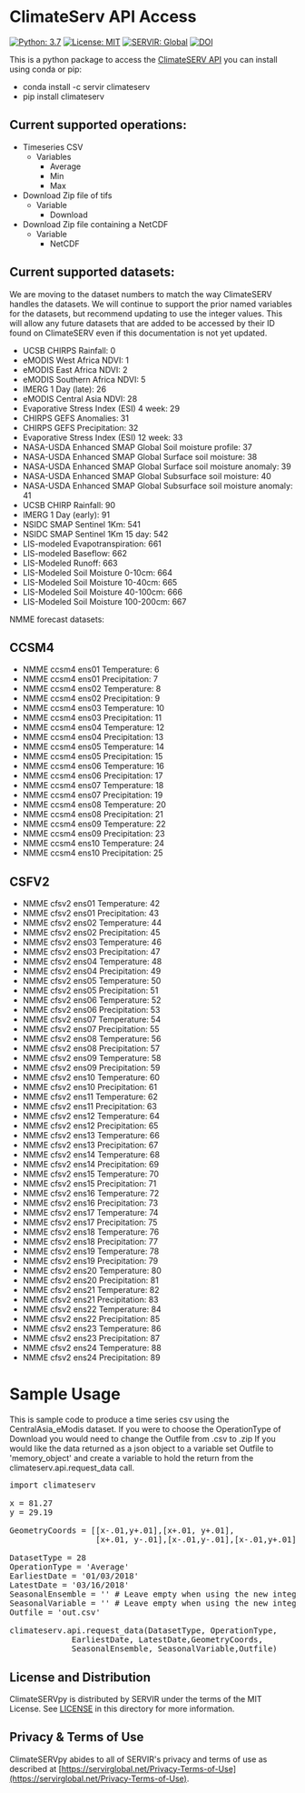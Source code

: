 # ClimateServ API Access


[![Python: 3.7](https://img.shields.io/badge/python-3.7-blue.svg)](https://www.python.org/)
[![License: MIT](https://img.shields.io/badge/License-MIT-yellow.svg)](https://opensource.org/licenses/MIT)
[![SERVIR: Global](https://img.shields.io/badge/SERVIR-Global-green)](https://servirglobal.net)
[![DOI](https://zenodo.org/badge/DOI/10.5281/zenodo.11582736.svg)](https://doi.org/10.5281/zenodo.11582736)

This is a python package to access the [ClimateSERV API](https://climateserv.servirglobal.net/)
you can install using conda or pip:
* conda install -c servir climateserv
* pip install climateserv

## Current supported operations:
* Timeseries CSV 
    * Variables
        * Average
        * Min
        * Max
* Download Zip file of tifs
    * Variable
        * Download
* Download Zip file containing a NetCDF
    * Variable
        * NetCDF


## Current supported datasets:
We are moving to the dataset numbers to match the way ClimateSERV handles the datasets.  We will continue to 
support the prior named variables for the datasets, but recommend updating to use the integer values.  This will 
allow any future datasets that are added to be accessed by their ID found on ClimateSERV even if this documentation 
is not yet updated.  

* UCSB CHIRPS Rainfall: 0
* eMODIS West Africa NDVI: 1
* eMODIS East Africa NDVI: 2
* eMODIS Southern Africa NDVI: 5
* IMERG 1 Day (late): 26
* eMODIS Central Asia NDVI: 28
* Evaporative Stress Index (ESI) 4 week: 29
* CHIRPS GEFS Anomalies: 31
* CHIRPS GEFS Precipitation: 32
* Evaporative Stress Index (ESI) 12 week: 33
* NASA-USDA Enhanced SMAP Global Soil moisture profile: 37
* NASA-USDA Enhanced SMAP Global Surface soil moisture: 38
* NASA-USDA Enhanced SMAP Global Surface soil moisture anomaly: 39
* NASA-USDA Enhanced SMAP Global Subsurface soil moisture: 40
* NASA-USDA Enhanced SMAP Global Subsurface soil moisture anomaly: 41
* UCSB CHIRP Rainfall: 90
* IMERG 1 Day (early): 91
* NSIDC SMAP Sentinel 1Km: 541
* NSIDC SMAP Sentinel 1Km 15 day: 542
* LIS-modeled Evapotranspiration: 661
* LIS-modeled Baseflow: 662
* LIS-Modeled Runoff: 663
* LIS-Modeled Soil Moisture 0-10cm: 664
* LIS-Modeled Soil Moisture 10-40cm: 665
* LIS-Modeled Soil Moisture 40-100cm: 666
* LIS-Modeled Soil Moisture 100-200cm: 667


NMME forecast datasets:

## CCSM4
* NMME ccsm4 ens01 Temperature: 6
* NMME ccsm4 ens01 Precipitation: 7
* NMME ccsm4 ens02 Temperature: 8
* NMME ccsm4 ens02 Precipitation: 9
* NMME ccsm4 ens03 Temperature: 10
* NMME ccsm4 ens03 Precipitation: 11
* NMME ccsm4 ens04 Temperature: 12
* NMME ccsm4 ens04 Precipitation: 13
* NMME ccsm4 ens05 Temperature: 14
* NMME ccsm4 ens05 Precipitation: 15
* NMME ccsm4 ens06 Temperature: 16
* NMME ccsm4 ens06 Precipitation: 17
* NMME ccsm4 ens07 Temperature: 18
* NMME ccsm4 ens07 Precipitation: 19
* NMME ccsm4 ens08 Temperature: 20
* NMME ccsm4 ens08 Precipitation: 21
* NMME ccsm4 ens09 Temperature: 22
* NMME ccsm4 ens09 Precipitation: 23
* NMME ccsm4 ens10 Temperature: 24
* NMME ccsm4 ens10 Precipitation: 25

## CSFV2
* NMME cfsv2 ens01 Temperature: 42
* NMME cfsv2 ens01 Precipitation: 43
* NMME cfsv2 ens02 Temperature: 44
* NMME cfsv2 ens02 Precipitation: 45
* NMME cfsv2 ens03 Temperature: 46
* NMME cfsv2 ens03 Precipitation: 47
* NMME cfsv2 ens04 Temperature: 48
* NMME cfsv2 ens04 Precipitation: 49
* NMME cfsv2 ens05 Temperature: 50
* NMME cfsv2 ens05 Precipitation: 51
* NMME cfsv2 ens06 Temperature: 52
* NMME cfsv2 ens06 Precipitation: 53
* NMME cfsv2 ens07 Temperature: 54
* NMME cfsv2 ens07 Precipitation: 55
* NMME cfsv2 ens08 Temperature: 56
* NMME cfsv2 ens08 Precipitation: 57
* NMME cfsv2 ens09 Temperature: 58
* NMME cfsv2 ens09 Precipitation: 59
* NMME cfsv2 ens10 Temperature: 60
* NMME cfsv2 ens10 Precipitation: 61
* NMME cfsv2 ens11 Temperature: 62
* NMME cfsv2 ens11 Precipitation: 63
* NMME cfsv2 ens12 Temperature: 64
* NMME cfsv2 ens12 Precipitation: 65
* NMME cfsv2 ens13 Temperature: 66
* NMME cfsv2 ens13 Precipitation: 67
* NMME cfsv2 ens14 Temperature: 68
* NMME cfsv2 ens14 Precipitation: 69
* NMME cfsv2 ens15 Temperature: 70
* NMME cfsv2 ens15 Precipitation: 71
* NMME cfsv2 ens16 Temperature: 72
* NMME cfsv2 ens16 Precipitation: 73
* NMME cfsv2 ens17 Temperature: 74
* NMME cfsv2 ens17 Precipitation: 75
* NMME cfsv2 ens18 Temperature: 76
* NMME cfsv2 ens18 Precipitation: 77
* NMME cfsv2 ens19 Temperature: 78
* NMME cfsv2 ens19 Precipitation: 79
* NMME cfsv2 ens20 Temperature: 80
* NMME cfsv2 ens20 Precipitation: 81
* NMME cfsv2 ens21 Temperature: 82
* NMME cfsv2 ens21 Precipitation: 83
* NMME cfsv2 ens22 Temperature: 84
* NMME cfsv2 ens22 Precipitation: 85
* NMME cfsv2 ens23 Temperature: 86
* NMME cfsv2 ens23 Precipitation: 87
* NMME cfsv2 ens24 Temperature: 88
* NMME cfsv2 ens24 Precipitation: 89


    
# Sample Usage

This is sample code to produce a time series csv using the CentralAsia_eModis dataset.  If you were to choose the OperationType of Download you would need to change the Outfile from .csv to .zip If you would like the data returned as a json object to a variable set Outfile to 'memory_object' and create a variable to hold the return from the climateserv.api.request_data call. 
<pre>
import climateserv

x = 81.27   
y = 29.19

GeometryCoords = [[x-.01,y+.01],[x+.01, y+.01],
                  [x+.01, y-.01],[x-.01,y-.01],[x-.01,y+.01]]
                  
DatasetType = 28
OperationType = 'Average'
EarliestDate = '01/03/2018'
LatestDate = '03/16/2018'
SeasonalEnsemble = '' # Leave empty when using the new integer dataset IDs
SeasonalVariable = '' # Leave empty when using the new integer dataset IDs
Outfile = 'out.csv'

climateserv.api.request_data(DatasetType, OperationType, 
             EarliestDate, LatestDate,GeometryCoords, 
             SeasonalEnsemble, SeasonalVariable,Outfile)
</pre>


## License and Distribution

ClimateSERVpy is distributed by SERVIR under the terms of the MIT License. See
[LICENSE](https://github.com/SERVIR/ClimateSERVpy/blob/master/LICENSE) in this directory for more information.

## Privacy & Terms of Use

ClimateSERVpy abides to all of SERVIR's privacy and terms of use as described
at [https://servirglobal.net/Privacy-Terms-of-Use](https://servirglobal.net/Privacy-Terms-of-Use).
